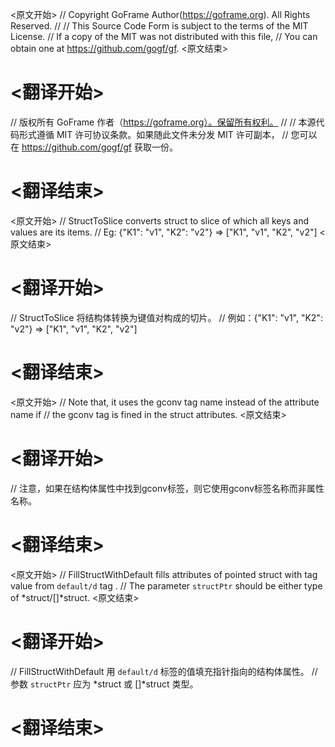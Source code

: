 
<原文开始>
// Copyright GoFrame Author(https://goframe.org). All Rights Reserved.
//
// This Source Code Form is subject to the terms of the MIT License.
// If a copy of the MIT was not distributed with this file,
// You can obtain one at https://github.com/gogf/gf.
<原文结束>

# <翻译开始>
// 版权所有 GoFrame 作者（https://goframe.org）。保留所有权利。
//
// 本源代码形式遵循 MIT 许可协议条款。如果随此文件未分发 MIT 许可副本，
// 您可以在 https://github.com/gogf/gf 获取一份。
# <翻译结束>


<原文开始>
// StructToSlice converts struct to slice of which all keys and values are its items.
// Eg: {"K1": "v1", "K2": "v2"} => ["K1", "v1", "K2", "v2"]
<原文结束>

# <翻译开始>
// StructToSlice 将结构体转换为键值对构成的切片。
// 例如：{"K1": "v1", "K2": "v2"} => ["K1", "v1", "K2", "v2"]
# <翻译结束>


<原文开始>
		// Note that, it uses the gconv tag name instead of the attribute name if
		// the gconv tag is fined in the struct attributes.
<原文结束>

# <翻译开始>
// 注意，如果在结构体属性中找到gconv标签，则它使用gconv标签名称而非属性名称。
# <翻译结束>


<原文开始>
// FillStructWithDefault fills  attributes of pointed struct with tag value from `default/d` tag .
// The parameter `structPtr` should be either type of *struct/[]*struct.
<原文结束>

# <翻译开始>
// FillStructWithDefault 用 `default/d` 标签的值填充指针指向的结构体属性。
// 参数 `structPtr` 应为 *struct 或 []*struct 类型。
# <翻译结束>

